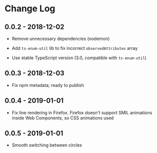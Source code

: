 # Change Log

## 0.0.2 - 2018-12-02

* Remove unnecessary dependencies (nodemon)

* Add `ts-enum-util` lib to fix incorrect `observedAttributes` array

* Use stable TypeScript version (3.0, compatible with `ts-enum-util`)

## 0.0.3 - 2018-12-03

* Fix npm metadata; ready to publish

## 0.0.4 - 2019-01-01

* Fix line rendering in Firefox. Firefox doesn't support SMIL animations inside Web Components, so CSS animations used

## 0.0.5 - 2019-01-01

* Smooth switching between circles
